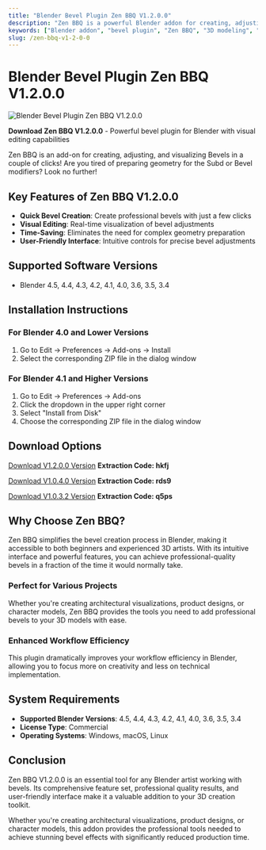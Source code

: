 ```yaml
---
title: "Blender Bevel Plugin Zen BBQ V1.2.0.0"
description: "Zen BBQ is a powerful Blender addon for creating, adjusting, and visualizing bevels with just a few clicks. Compatible with multiple Blender versions."
keywords: ["Blender addon", "bevel plugin", "Zen BBQ", "3D modeling", "Blender bevel", "mesh editing"]
slug: /zen-bbq-v1-2-0-0
---
```


# Blender Bevel Plugin Zen BBQ V1.2.0.0

![Blender Bevel Plugin Zen BBQ V1.2.0.0](https://www.gfxcamp.com/wp-content/uploads/2022/08/Zen-BBQ.jpg)

**Download Zen BBQ V1.2.0.0** - Powerful bevel plugin for Blender with visual editing capabilities

Zen BBQ is an add-on for creating, adjusting, and visualizing Bevels in a couple of clicks! Are you tired of preparing geometry for the Subd or Bevel modifiers? Look no further!

## Key Features of Zen BBQ V1.2.0.0

- **Quick Bevel Creation**: Create professional bevels with just a few clicks
- **Visual Editing**: Real-time visualization of bevel adjustments
- **Time-Saving**: Eliminates the need for complex geometry preparation
- **User-Friendly Interface**: Intuitive controls for precise bevel adjustments

## Supported Software Versions

- Blender 4.5, 4.4, 4.3, 4.2, 4.1, 4.0, 3.6, 3.5, 3.4

## Installation Instructions

### For Blender 4.0 and Lower Versions
1. Go to Edit → Preferences → Add-ons → Install
2. Select the corresponding ZIP file in the dialog window

### For Blender 4.1 and Higher Versions
1. Go to Edit → Preferences → Add-ons
2. Click the dropdown in the upper right corner
3. Select "Install from Disk"
4. Choose the corresponding ZIP file in the dialog window

## Download Options

[Download V1.2.0.0 Version](https://pan.baidu.com/s/11DctC5m0Ui-DGkChePwIgA?pwd=hkfj)
**Extraction Code: hkfj**

[Download V1.0.4.0 Version](https://pan.baidu.com/s/1lsAjELj8VLU4n_a_NY0GuA?pwd=rds9)
**Extraction Code: rds9**

[Download V1.0.3.2 Version](https://pan.baidu.com/s/1G2F4wTrWrxx0yEU6ca8xmQ?pwd=q5ps)
**Extraction Code: q5ps**

## Why Choose Zen BBQ?

Zen BBQ simplifies the bevel creation process in Blender, making it accessible to both beginners and experienced 3D artists. With its intuitive interface and powerful features, you can achieve professional-quality bevels in a fraction of the time it would normally take.

### Perfect for Various Projects

Whether you're creating architectural visualizations, product designs, or character models, Zen BBQ provides the tools you need to add professional bevels to your 3D models with ease.

### Enhanced Workflow Efficiency

This plugin dramatically improves your workflow efficiency in Blender, allowing you to focus more on creativity and less on technical implementation.

## System Requirements

- **Supported Blender Versions**: 4.5, 4.4, 4.3, 4.2, 4.1, 4.0, 3.6, 3.5, 3.4
- **License Type**: Commercial
- **Operating Systems**: Windows, macOS, Linux

## Conclusion

Zen BBQ V1.2.0.0 is an essential tool for any Blender artist working with bevels. Its comprehensive feature set, professional quality results, and user-friendly interface make it a valuable addition to your 3D creation toolkit.

Whether you're creating architectural visualizations, product designs, or character models, this addon provides the professional tools needed to achieve stunning bevel effects with significantly reduced production time.